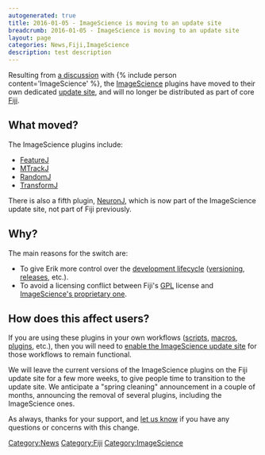 ```yaml
---
autogenerated: true
title: 2016-01-05 - ImageScience is moving to an update site
breadcrumb: 2016-01-05 - ImageScience is moving to an update site
layout: page
categories: News,Fiji,ImageScience
description: test description
---
```


Resulting from [a discussion](https://github.com/imagescience/ImageScience/pull/1) with {% include person content='ImageScience' %}, the [ImageScience](ImageScience "wikilink") plugins have moved to their own dedicated [update site](update_site "wikilink"), and will no longer be distributed as part of core [Fiji](Fiji "wikilink").

## What moved?

The ImageScience plugins include:

  - [FeatureJ](FeatureJ "wikilink")
  - [MTrackJ](MTrackJ "wikilink")
  - [RandomJ](RandomJ "wikilink")
  - [TransformJ](TransformJ "wikilink")

There is also a fifth plugin, [NeuronJ](NeuronJ "wikilink"), which is now part of the ImageScience update site, not part of Fiji previously.

## Why?

The main reasons for the switch are:

  - To give Erik more control over the [development lifecycle](development_lifecycle "wikilink") ([versioning](versioning "wikilink"), [releases](releases "wikilink"), etc.).
  - To avoid a licensing conflict between Fiji's [GPL](GPL "wikilink") license and [ImageScience's proprietary one](http://www.imagescience.org/meijering/software/imagescience/).

## How does this affect users?

If you are using these plugins in your own workflows ([scripts](scripts "wikilink"), [macros](macros "wikilink"), [plugins](plugins "wikilink"), etc.), then you will need to [enable the ImageScience update site](How_to_follow_a_3rd_party_update_site "wikilink") for those workflows to remain functional.

We will leave the current versions of the ImageScience plugins on the Fiji update site for a few more weeks, to give people time to transition to the update site. We anticipate a "spring cleaning" announcement in a couple of months, announcing the removal of several plugins, including the ImageScience ones.

As always, thanks for your support, and [let us know](Contact "wikilink") if you have any questions or concerns with this change.

[Category:News](Category_News "wikilink") [Category:Fiji](Category_Fiji "wikilink") [Category:ImageScience](Category_ImageScience "wikilink")
